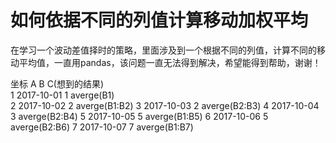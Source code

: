# 如何依据不同的列值计算移动加权平均

在学习一个波动差值择时的策略，里面涉及到一个根据不同的列值，计算不同的移动平均值，一直用pandas，该问题一直无法得到解决，希望能得到帮助，谢谢！

  坐标  	A         	B   	C(想到的结果)            
  1   	2017-10-01	1   	averge(B1)   
  2   	2017-10-02	2   	averge(B1:B2)
  3   	2017-10-03	2   	averge(B2:B3)
  4   	2017-10-04	3   	averge(B2:B4)
  5   	2017-10-05	5   	averge(B1:B5)
  6   	2017-10-06	5   	averge(B2:B6)
  7   	2017-10-07	7   	averge(B1:B7)



